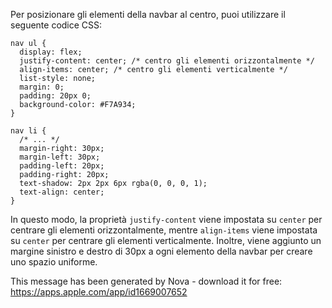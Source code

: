 Per posizionare gli elementi della navbar al centro, puoi utilizzare il seguente codice CSS:

```
nav ul {
  display: flex;
  justify-content: center; /* centro gli elementi orizzontalmente */
  align-items: center; /* centro gli elementi verticalmente */
  list-style: none;
  margin: 0;
  padding: 20px 0;
  background-color: #F7A934;
}

nav li {
  /* ... */
  margin-right: 30px;
  margin-left: 30px;
  padding-left: 20px;
  padding-right: 20px;
  text-shadow: 2px 2px 6px rgba(0, 0, 0, 1);
  text-align: center;
}
```

In questo modo, la proprietà `justify-content` viene impostata su `center` per centrare gli elementi orizzontalmente, mentre `align-items` viene impostata su `center` per centrare gli elementi verticalmente. Inoltre, viene aggiunto un margine sinistro e destro di 30px a ogni elemento della navbar per creare uno spazio uniforme.


This message has been generated by Nova - download it for free:
https://apps.apple.com/app/id1669007652